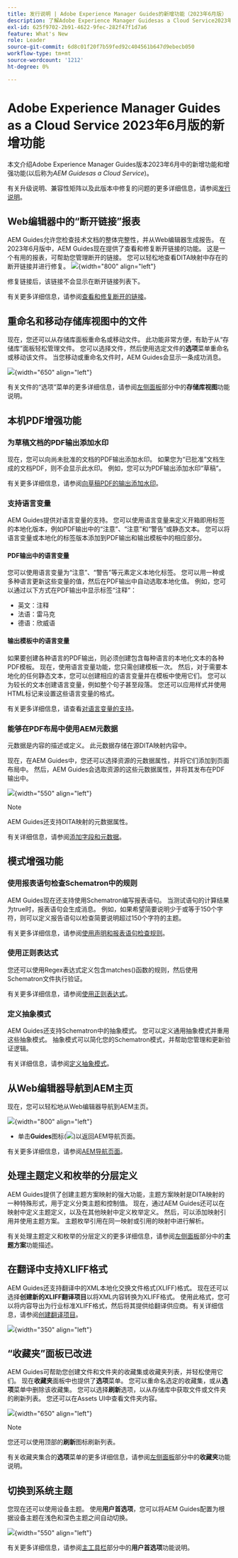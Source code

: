 ```yaml
---
title: 发行说明 | Adobe Experience Manager Guides的新增功能（2023年6月版）
description: 了解Adobe Experience Manager Guidesas a Cloud Service2023年6月版中的新增功能和增强功能
exl-id: 625f9702-2b91-4622-9fec-282f47f1d7a6
feature: What's New
role: Leader
source-git-commit: 6d8c01f20f7b59fed92c404561b647d9ebecb050
workflow-type: tm+mt
source-wordcount: '1212'
ht-degree: 0%

---
```


# Adobe Experience Manager Guides as a Cloud Service 2023年6月版的新增功能

本文介绍Adobe Experience Manager Guides版本2023年6月中的新增功能和增强功能(以后称为&#x200B;*AEM Guidesas a Cloud Service*)。

有关升级说明、兼容性矩阵以及此版本中修复的问题的更多详细信息，请参阅[发行说明](release-notes-2023-6-0.md)。

## Web编辑器中的“断开链接”报表

AEM Guides允许您检查技术文档的整体完整性，并从Web编辑器生成报告。 在2023年6月版中，AEM Guides现在提供了查看和修复断开链接的功能。 这是一个有用的报表，可帮助您管理断开的链接。 您可以轻松地查看DITA映射中存在的断开链接并进行修复。
![](assets/broken-link-report.png){width="800" align="left"}

修复链接后，该链接不会显示在断开链接列表下。

有关更多详细信息，请参阅[查看和修复断开的链接](../user-guide/reports-web-editor.md#report-broken-links)。

## 重命名和移动存储库视图中的文件

现在，您还可以从存储库面板重命名或移动文件。 此功能非常方便，有助于从“存储库”面板轻松管理文件。 您可以选择文件，然后使用选定文件的&#x200B;**选项**&#x200B;菜单重命名或移动该文件。 当您移动或重命名文件时，AEM Guides会显示一条成功消息。

![](assets/rename-move-assets.png){width="650" align="left"}

有关文件的“选项”菜单的更多详细信息，请参阅[左侧面板](../user-guide/web-editor-features.md#id2051EA0M0HS)部分中的&#x200B;**存储库视图**&#x200B;功能说明。

## 本机PDF增强功能

### 为草稿文档的PDF输出添加水印

现在，您可以向尚未批准的文档的PDF输出添加水印。 如果您为“已批准”文档生成的文档PDF，则不会显示此水印。 例如，您可以为PDF输出添加水印“草稿”。

有关更多详细信息，请参阅[向草稿PDF的输出添加水印](../native-pdf/use-javascript-content-style.md#watermark-draft-document)。

### 支持语言变量

AEM Guides提供对语言变量的支持。 您可以使用语言变量来定义开箱即用标签的本地化版本，例如PDF输出中的“注意”、“注意”和“警告”或静态文本。
您可以将语言变量或本地化的标签版本添加到PDF输出和输出模板中的相应部分。

#### PDF输出中的语言变量

您可以使用语言变量为“注意”、“警告”等元素定义本地化标签。 您可以用一种或多种语言更新这些变量的值，然后在PDF输出中自动选取本地化值。
例如，您可以通过以下方式在PDF输出中显示标签“注释”：

* 英文：注释
* 法语：雷马克
* 德语：欣威语

#### 输出模板中的语言变量

如果要创建各种语言的PDF输出，则必须创建包含每种语言的本地化文本的各种PDF模板。 现在，使用语言变量功能，您只需创建模板一次。 然后，对于需要本地化的任何静态文本，您可以创建相应的语言变量并在模板中使用它们。
您可以为较长的文本创建语言变量，例如整个句子甚至段落。 您还可以应用样式并使用HTML标记来设置这些语言变量的格式。

有关更多详细信息，请查看[对语言变量的支持](../native-pdf/native-pdf-language-variables.md)。

### 能够在PDF布局中使用AEM元数据

元数据是内容的描述或定义。 此元数据存储在源DITA映射内容中。

现在，在AEM Guides中，您还可以选择资源的元数据属性，并将它们添加到页面布局中。 然后，AEM Guides会选取资源的这些元数据属性，并将其发布在PDF输出中。


![](assets/native-pdf-metadata-asset.png){width="550" align="left"}

>[!NOTE]
>
> AEM Guides还支持DITA映射的元数据属性。

有关详细信息，请参阅[添加字段和元数据](../native-pdf/design-page-layout.md#add-fields-metadata)。


## 模式增强功能

### 使用报表语句检查Schematron中的规则

AEM Guides现在还支持使用Schematron编写报表语句。 当测试语句的计算结果为true时，报表语句会生成消息。 例如，如果希望简要说明少于或等于150个字符，则可以定义报告语句以检查简要说明超过150个字符的主题。

有关更多详细信息，请参阅[使用声明和报表语句检查规则](../user-guide/support-schematron-file.md#schematron-assert-report)。

### 使用正则表达式

您还可以使用Regex表达式定义包含matches()函数的规则，然后使用Schematron文件执行验证。

有关更多详细信息，请参阅[使用正则表达式](../user-guide/support-schematron-file.md#schematron-assert-report)。


### 定义抽象模式

AEM Guides还支持Schematron中的抽象模式。 您可以定义通用抽象模式并重用这些抽象模式。 抽象模式可以简化您的Schematron模式，并帮助您管理和更新验证逻辑。


有关详细信息，请参阅[定义抽象模式](../user-guide/support-schematron-file.md#schematron-abstract-patterns)。

## 从Web编辑器导航到AEM主页

现在，您可以轻松地从Web编辑器导航到AEM主页。

![](assets/web-editor-launch-page.png){width="800" align="left"}

* 单击&#x200B;**Guides**&#x200B;图标(![](assets/aem-guides-icon.png))以返回AEM导航页面。


有关更多详细信息，请参阅[AEM导航页面](../user-guide/web-editor-launch-editor.md#id2056BG00RZJ)。

## 处理主题定义和枚举的分层定义

AEM Guides提供了创建主题方案映射的强大功能，主题方案映射是DITA映射的一种特殊形式，用于定义分类主题和控制值。 现在，通过AEM Guides还可以在映射中定义主题定义，以及在其他映射中定义枚举定义。 然后，可以添加映射引用并使用主题方案。
主题枚举引用在同一映射或引用的映射中进行解析。

有关处理主题定义和枚举的分层定义的更多详细信息，请参阅[左侧面板](../user-guide/web-editor-features.md#id2051EA0M0HS)部分中的&#x200B;**主题方案**&#x200B;功能描述。

## 在翻译中支持XLIFF格式

AEM Guides还支持翻译中的XML本地化交换文件格式(XLIFF)格式。 现在还可以选择&#x200B;**创建新的XLIFF翻译项目**&#x200B;以将XML内容转换为XLIFF格式。
使用此格式，您可以将内容导出为行业标准XLIFF格式，然后将其提供给翻译供应商。 有关详细信息，请参阅[创建翻译项目](../user-guide/translate-documents-web-editor.md#create-translation-project)。

![](assets/translation-project-types.png){width="350" align="left"}



## “收藏夹”面板已改进

AEM Guides可帮助您创建文件和文件夹的收藏集或收藏夹列表，并轻松使用它们。 现在&#x200B;**收藏夹**&#x200B;面板中也提供了&#x200B;**选项**&#x200B;菜单。 您可以重命名选定的收藏集，或从&#x200B;**选项**&#x200B;菜单中删除该收藏集。 您可以选择&#x200B;**刷新**&#x200B;选项，以从存储库中获取文件或文件夹的刷新列表。 您还可以在Assets UI中查看文件夹内容。

![](assets/favorites-options.png){width="650" align="left"}

>[!NOTE]
>
> 您还可以使用顶部的&#x200B;**刷新**&#x200B;图标刷新列表。

有关收藏夹集合的&#x200B;**选项**&#x200B;菜单的更多详细信息，请参阅[左侧面板](../user-guide/web-editor-features.md#id2051EA0M0HS)部分中的&#x200B;**收藏夹**&#x200B;功能说明。

## 切换到系统主题

您现在还可以使用设备主题。 使用&#x200B;**用户首选项**，您可以将AEM Guides配置为根据设备主题在浅色和深色主题之间自动切换。

![](assets/device-theme-user-preferences.png){width="550" align="left"}

有关更多详细信息，请参阅[主工具栏](../user-guide/web-editor-features.md#id2051EA0G05Z)部分中的&#x200B;**用户首选项**&#x200B;功能说明。
